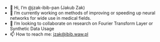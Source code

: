 - 👋 Hi, I’m @jzak-ibib-pan (Jakub Zak)
- 🌱 I’m currently working on methods of improving or speeding up neural networks for wide use in medical fields. 
- 💞️ I’m looking to collaborate on research on Fourier Transform Layer or Synthetic Data Usage
- 📫 How to reach me: jzak@ibib.waw.pl

<!---
jzak-ibib-pan/jzak-ibib-pan is a ✨ special ✨ repository because its `README.md` (this file) appears on your GitHub profile.
You can click the Preview link to take a look at your changes.
--->
